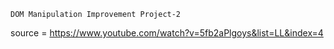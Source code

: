     DOM Manipulation Improvement Project-2 
source = https://www.youtube.com/watch?v=5fb2aPlgoys&list=LL&index=4